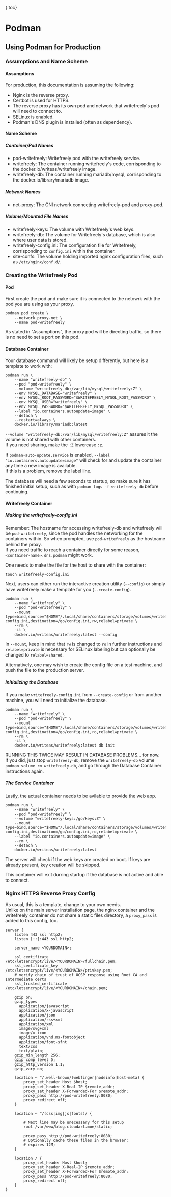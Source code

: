 {:toc}

# Podman

## Using Podman for Production

### Assumptions and Name Scheme
#### Assumptions
For production, this documentation is assuming the following:
* Nginx is the reverse proxy.
* Certbot is used for HTTPS.
* The reverse proxy has its own pod and network that writefreely's pod will need to connect to.
* SELinux is enabled.
* Podman's DNS plugin is installed (often as dependency).

#### Name Scheme
##### Container/Pod Names
* pod-writefreely: Writefreely pod with the writefreely service.
* writefreely: The container running writefreely's code, corrisponding to the docker.io/writeas/writefreely image.
* writefreely-db: The container running mariadb/mysql, corrisponding to the docker.io/library/mariadb image.

##### Network Names
* net-proxy: The CNI network connecting writefreely-pod and proxy-pod.

##### Volume/Mounted File Names
* writefreely-keys: The volume with Writefreely's web keys.
* writefreely-db: The volume for Writefreely's database, which is also where user data is stored.
* writefreely-config.ini: The configuration file for Writefreely, corrisponding to `config.ini` within the container.
* site-confs: The volume holding imported nginx configuration files, such as `/etc/nginx/conf.d/`.

### Creating the Writefreely Pod
#### Pod
First create the pod and make sure it is connected to the netowrk with the pod you are using as your proxy.
```
podman pod create \
	--network proxy-net \
	--name pod-writefreely
```
As stated in "Assumptions", the proxy pod will be directing traffic, so there is no need to set a port on this pod.

#### Database Container
Your database command will likely be setup differently, but here is a template to work with:
```
podman run \
	--name "writefreely-db" \
	--pod "pod-writefreely" \
	--volume "writefreely-db:/var/lib/mysql/writefreely:Z" \
	--env MYSQL_DATABASE="writefreely" \
	--env MYSQL_ROOT_PASSWORD="$WRITEFREELY_MYSQL_ROOT_PASSWORD" \
	--env MYSQL_USER="writefreely" \
	--env MYSQL_PASSWORD="$WRITEFREELY_MYSQL_PASSWORD" \
	--label "io.containers.autoupdate=image" \
	--detach \
	--restart=always \
	docker.io/library/mariadb:latest
```
`--volume "writefreely-db:/var/lib/mysql/writefreely:Z"` assures it the volume is not shared with other containers.  
If you need sharing, make the `:Z` lowercase `:z`.  

If `podman-auto-update.service` is enabled, `--label "io.containers.autoupdate=image"` will check for and update the container any time a new image is available.   
If this is a problem, remove the label line.  

The database will need a few seconds to startup, so make sure it has finished initial setup, such as with `podman logs -f writefreely-db` before continuing.  

#### Writefreely Container
##### Making the writefreely-config.ini
Remember: The hostname for accessing writefreely-db and writefreely will be `pod-writefreely`, since the pod handles the networking for the containers within.
So when prompted, use `pod-writefreely` as the hostname behind the proxy.  
If you need traffic to reach a container directly for some reason, `<container-name>.dns.podman` might work.

One needs to make the file for the host to share with the container:
```
touch writefreely-config.ini
```
Next, users can either run the interactive creation utility (`--config`) or simply have writefreely make a template for you (`--create-config`).  

```
podman run \
	--name "writefreely" \
	--pod "pod-writefreely" \
	--mount type=bind,source="$HOME"/.local/share/containers/storage/volumes/writefreely-config.ini,destination=/go/config.ini,rw,relabel=private \
	--rm \
	-it \
	docker.io/writeas/writefreely:latest --config
```
In `--mount`, keep in mind that `rw` is changed to `ro` in further instructions and `relabel=private` is necessary for SELinux labeling but can optionally be changed to `relabel=shared`. 

Alternatively, one may wish to create the config file on a test machine, and push the file to the production server.

##### Initializing the Database
If you make `writefreely-config.ini` from `--create-config` or from another machine, you will need to initialize the database.
```
podman run \
	--name "writefreely" \
	--pod "pod-writefreely" \
	--mount type=bind,source="$HOME"/.local/share/containers/storage/volumes/writefreely-config.ini,destination=/go/config.ini,ro,relabel=private \
	--rm \
	-it \
	docker.io/writeas/writefreely:latest db init
```

RUNNING THIS TWICE MAY RESULT IN DATABASE PROBLEMS... for now.  
If you did, just stop `writefreely-db`, remove the `writefreely-db` volume `podman volume rm writefreely-db`, and go through the Database Container instructions again.

##### The Service Container
Lastly, the actual container needs to be avilable to provide the web app.
```
podman run \
	--name "writefreely" \
	--pod "pod-writefreely" \
	--volume "writefreely-keys:/go/keys:Z" \
	--mount type=bind,source="$HOME"/.local/share/containers/storage/volumes/writefreely-config.ini,destination=/go/config.ini,ro,relabel=private \
	--label "io.containers.autoupdate=image" \
	--rm \
	--detach \
	docker.io/writeas/writefreely:latest
```
The server will check if the web keys are created on boot.
If keys are already present, key creation will be skipped.

This container will exit durring startup if the database is not active and able to connect.

### Nginx HTTPS Reverse Proxy Config
As usual, this is a template, change to your own needs.  
Unlike on the main server installation page, the nginx container and the writefreely container do not share a static files directory, a `proxy_pass` is added to this config, too.

```
server {
    listen 443 ssl http2;
    listen [::]:443 ssl http2;

    server_name <YOURDOMAIN>;

    ssl_certificate     /etc/letsencrypt/live/<YOURDOMAIN>/fullchain.pem;
    ssl_certificate_key /etc/letsencrypt/live/<YOURDOMAIN>/privkey.pem;
    # verify chain of trust of OCSP response using Root CA and Intermediate certs
    ssl_trusted_certificate /etc/letsencrypt/live/<YOURDOMAIN>/chain.pem;

    gzip on;
    gzip_types
      application/javascript
      application/x-javascript
      application/json
      application/rss+xml
      application/xml
      image/svg+xml
      image/x-icon
      application/vnd.ms-fontobject
      application/font-sfnt
      text/css
      text/plain;
    gzip_min_length 256;
    gzip_comp_level 5;
    gzip_http_version 1.1;
    gzip_vary on;

    location ~ ^/.well-known/(webfinger|nodeinfo|host-meta) {
        proxy_set_header Host $host;
        proxy_set_header X-Real-IP $remote_addr;
        proxy_set_header X-Forwarded-For $remote_addr;
        proxy_pass http://pod-writefreely:8080;
        proxy_redirect off;
    }

    location ~ ^/(css|img|js|fonts)/ {
    
        # Next line may be unecessary for this setup
        root /var/www/blog.cloudart.moe/static; 
        
        proxy_pass http://pod-writefreely:8080;
        # Optionally cache these files in the browser:
        # expires 12M;
    }

    location / {
        proxy_set_header Host $host;
        proxy_set_header X-Real-IP $remote_addr;
        proxy_set_header X-Forwarded-For $remote_addr;
        proxy_pass http://pod-writefreely:8080;
        proxy_redirect off;
    }
}
```
